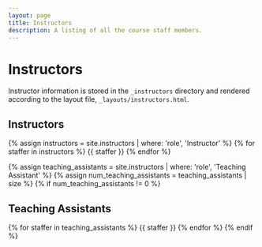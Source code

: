 ```yaml
---
layout: page
title: Instructors
description: A listing of all the course staff members.
---
```


# Instructors

Instructor information is stored in the `_instructors` directory and rendered according to the layout file, `_layouts/instructors.html`.

## Instructors

{% assign instructors = site.instructors | where: 'role', 'Instructor' %}
{% for staffer in instructors %}
{{ staffer }}
{% endfor %}

{% assign teaching_assistants = site.instructors | where: 'role', 'Teaching Assistant' %}
{% assign num_teaching_assistants = teaching_assistants | size %}
{% if num_teaching_assistants != 0 %}
## Teaching Assistants

{% for staffer in teaching_assistants %}
{{ staffer }}
{% endfor %}
{% endif %}
